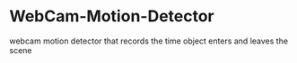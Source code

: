 # WebCam-Motion-Detector
webcam motion detector that records the time object enters and leaves the scene 
